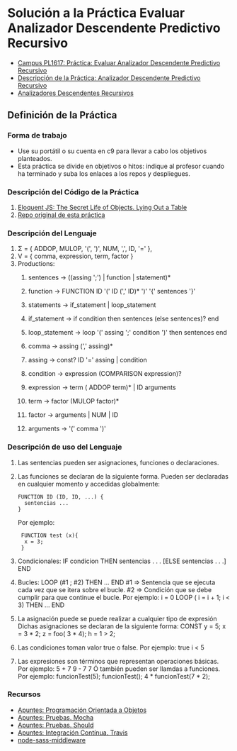 # Solución a la Práctica Evaluar Analizador Descendente Predictivo Recursivo

* [Campus PL1617: Práctica: Evaluar Analizador Descendente Predictivo Recursivo](https://campusvirtual.ull.es/1617/mod/assign/view.php?id=195888)
* [Descripción de la Práctica: Analizador Descendente Predictivo Recursivo](http://crguezl.github.io/pl-html/node26.html)
* [Analizadores Descendentes Recursivos](https://casianorodriguezleon.gitbooks.io/ull-esit-1617/content/apuntes/parsing/recursivodescendente/)

## Definición de la Práctica

### Forma de trabajo

* Use su portátil o su cuenta en c9 para llevar a cabo los objetivos planteados.
* Esta práctica se divide en objetivos o hitos:  indique al profesor  cuando ha terminado y suba los enlaces a los repos y despliegues.

### Descripción del Código de la Práctica

1. [Eloquent JS: The Secret Life of Objects. Lying Out a Table](http://eloquentjavascript.net/06_object.html##h_36C2FHHi44)
2. [Repo original de esta práctica](https://github.com/ULL-ESIT-DSI-1617/oop-eloquentjs-example)

### Descripción del Lenguaje

1.  Σ = { ADDOP, MULOP, '(', ')', NUM, ',', ID, '=' },
2.  V = {  comma, expression, term, factor }
3.  Productions:
    1.  sentences       → ((assing ';') | function | statement)*
    2.  function        → FUNCTION ID '(' ID (',' ID)* ')' '{' sentences '}'
    3.  statements      → if_statement | loop_statement

    4. if_statement     → if condition then sentences (else sentences)? end
    5. loop_statement   → loop '(' assing ';' condition ')' then sentences end

    6.  comma           → assing (',' assing)*
    7.  assing          → const? ID '=' assing | condition
    8.  condition       → expression (COMPARISON expression)?
    9.  expression      → term ( ADDOP term)* | ID arguments
    10. term            → factor (MULOP factor)*
    11. factor          → arguments | NUM | ID
    12. arguments       → '(' comma ')'

### Descripción de uso del Lenguaje

1. Las sentencias pueden ser asignaciones, funciones o declaraciones.
2. Las funciones se declaran de la siguiente forma. Pueden ser declaradas en cualquier momento y accedidas globalmente:

       FUNCTION ID (ID, ID, ...) {
         sentencias ...
       }

   Por ejemplo:

        FUNCTION test (x){
         x = 3;
        }

4. Condicionales:
        IF condicion THEN
        sentencias . . .
        [ELSE
        sentencias . . .]
        END
5. Bucles:
        LOOP (#1 ; #2) THEN
         ...
        END
        #1 => Sentencia que se ejecuta cada vez que se itera sobre el bucle.
        #2 => Condición que se debe cumplir para que continue el bucle.
   Por ejemplo:
        i = 0
        LOOP ( i = i + 1; i < 3) THEN
         ...
        END
7. La asignación puede se puede realizar a cualquier tipo de expresión
   Dichas asignaciones se declaran de la siguiente forma:
        CONST y = 5;
        x = 3 * 2;
        z = foo( 3 * 4);
        h = 1 > 2;
8. Las condiciones toman valor true o false.
   Por ejemplo:
       true
       i < 5
9. Las expresiones son términos que representan operaciones básicas.
   Por ejemplo:
      5 + 7
      9 - 7
      7
   Ó también pueden ser llamdas a funciones.
   Por ejemplo:
        funcionTest(5);
        funcionTest();
        4 * funcionTest(7 * 2);

### Recursos

* [Apuntes: Programación Orientada a Objetos](https://casianorodriguezleon.gitbooks.io/ull-esit-1617/content/apuntes/oop/)
* [Apuntes: Pruebas. Mocha](https://casianorodriguezleon.gitbooks.io/ull-esit-1617/content/apuntes/pruebas/mocha.html)
* [Apuntes: Pruebas. Should](https://casianorodriguezleon.gitbooks.io/ull-esit-1617/content/apuntes/pruebas/mocha.html#shouldl)
* [Apuntes: Integración Contínua. Travis](https://casianorodriguezleon.gitbooks.io/ull-esit-1617/content/apuntes/pruebas/travis.html)
* [node-sass-middleware](https://github.com/sass/node-sass-middleware/blob/master/README.md)
